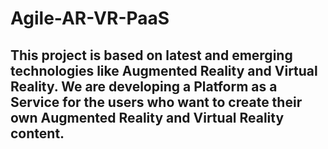 # Agile-AR-VR-PaaS
## This project is based on latest and emerging technologies like Augmented Reality and Virtual Reality. We are developing a Platform as a Service for the users who want to create their own Augmented Reality and Virtual Reality content.
